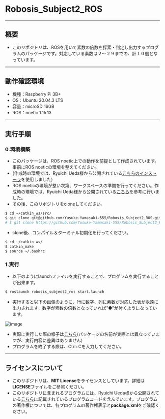 # Robosis_Subject2_ROS
---
## 概要
- このリポジトリは、ROSを用いて素数の倍数を探索・判定し出力するプログラムのパッケージです。対応している素数は２～２９までの、計１０個となっています。
---
## 動作確認環境
- 機種：Raspberry Pi 3B+
- OS：Ubuntu 20.04.3 LTS
- 容量：microSD 16GB
- ROS：noetic 1.15.13
---
## 実行手順
### 0.環境構築
- このパッケージは、ROS noetic上での動作を前提として作成されています。事前にROS noeticの環境を整えてください。
- (作成時の環境では、Ryuichi Ueda様から公開されている[こちらのインストーラ](https://github.com/ryuichiueda/ros_setup_scripts_Ubuntu20.04_server)を使用しました)
- ROS noeticの環境が整い次第、ワークスペースの準備を行ってください。作成時の環境では、Ryuichi Ueda様から公開されている[こちら](https://github.com/Yusuke-Yamasaki-555/robosys2020/blob/master/md/ros.md#%E3%83%AF%E3%83%BC%E3%82%AF%E3%82%B9%E3%83%9A%E3%83%BC%E3%82%B9%E3%81%AE%E6%BA%96%E5%82%99)を参考に行いました。
- その後、このリポジトリをcloneしてください。
```bash
$ cd ~/catkin_ws/src/
$ git clone git@github.com:Yusuke-Yamasaki-555/Robosis_Subject2_ROS.git # ssh通信の場合
# $ git clone https://github.com/Yusuke-Yamasaki-555/Robosis_Subject2_ROS.git # https通信の場合
```
- clone後、コンパイル＆ターミナル初期化を行ってください。
```bash
$ cd ~/catkin_ws/
$ catkin_make
$ source ~/.bashrc
```
### 1.実行
- 以下のようにlaunchファイルを実行することで、プログラムを実行することが出来ます。
```bash
$ roslaunch robosis_subject2_ros start.launch
```
- 実行すると以下の画像のように、行に数字、列に素数が対応した表が永遠に出力されます。数字が素数の倍数となっていれば"●"が付くようになっています。

![image](https://user-images.githubusercontent.com/91410662/148417419-fcda2594-170c-4b53-b482-1a0460ac1fa4.png)

- 実際に実行した際の様子は[こちら](https://www.youtube.com/watch?v=RPXsHVRuDxc)(パッケージの名前が実際とは異なっていますが、実行内容に差異はありません)
- プログラムを終了する際は、Ctrl+Cを入力してください。
---
## ライセンスについて
- このリポジトリは、**MIT License**をライセンスとしています。詳細は**LICENSE**ファイルをご参照ください。
- このリポジトリに含まれるプログラムには、Ryuichi Ueda様から公開されている[こちら](https://github.com/Yusuke-Yamasaki-555/robosys2020/blob/master/md/ros.md)に記載されているプログラムコードを含んでいます。プログラムの著作権については、各プログラムの著作権表示と**package.xml**をご確認ください。
